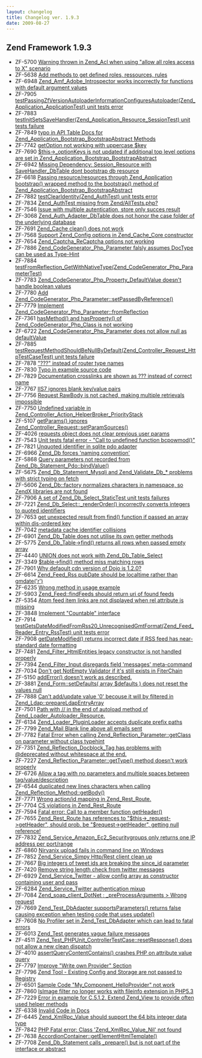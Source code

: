 ```yaml
---
layout: changelog
title: Changelog ver. 1.9.3
date: 2009-08-27
---
```


## Zend Framework 1.9.3

- ZF-5700	[Warning thrown in Zend_Acl when using "allow all roles access to X" scenario](/issue/browse/ZF-5700)
- ZF-5638	[Add methods to get defined roles, ressources, rules](/issue/browse/ZF-5638)
- ZF-6948	[Zend_Amf_Adobe_Introspector  works incorrectly for functions with default argument values](/issue/browse/ZF-6948)
- ZF-7905	[testPassingZfVersionAutoloaderInformationConfiguresAutoloader(Zend_Application_ApplicationTest) unit tests error](/issue/browse/ZF-7905)
- ZF-7883	[testInitSetsSaveHandler(Zend_Application_Resource_SessionTest) unit tests failure](/issue/browse/ZF-7883)
- ZF-7849	[typo in API Table Docs for Zend_Application_Bootstrap_BootstrapAbstract Methods](/issue/browse/ZF-7849)
- ZF-7742	[getOption not working with uppercase $key](/issue/browse/ZF-7742)
- ZF-7690	[$this->_optionKeys is not updated if additional top level options are set in Zend_Application_Bootstrap_BootstrapAbstract](/issue/browse/ZF-7690)
- ZF-6942	[Missing Dependency: Session_Resource with SaveHandler_DbTable dont bootstrap db resource](/issue/browse/ZF-6942)
- ZF-6618	[Passing resource/resources through Zend_Application bootstrap() wrapped method to the bootstrap() method of Zend_Application_Bootstrap_BootstrapAbstract](/issue/browse/ZF-6618)
- ZF-7882	[testClearIdentity(Zend_AuthTest) unit tests error](/issue/browse/ZF-7882)
- ZF-7834	[Zend_AuthTest missing from Zend/AllTests.php?](/issue/browse/ZF-7834)
- ZF-7546	[Issue with multiple autentication, store only succes result](/issue/browse/ZF-7546)
- ZF-3068	[Zend_Auth_Adapter_DbTable does not honor the case folder of the underlying database](/issue/browse/ZF-3068)
- ZF-7691	[Zend_Cache clean() does not work](/issue/browse/ZF-7691)
- ZF-7568	[Support Zend_Config options in Zend_Cache_Core constructor](/issue/browse/ZF-7568)
- ZF-7654	[Zend_Captcha_ReCaptcha options not working](/issue/browse/ZF-7654)
- ZF-7886	[Zend_CodeGenerator_Php_Parameter falsly assumes DocType can be used as Type-Hint](/issue/browse/ZF-7886)
- ZF-7884	[testFromReflection_GetWithNativeType(Zend_CodeGenerator_Php_ParameterTest)](/issue/browse/ZF-7884)
- ZF-7783	[Zend_CodeGenerator_Php_Property_DefaultValue doesn't handle boolean values](/issue/browse/ZF-7783)
- ZF-7780	[Add Zend_CodeGenerator_Php_Parameter::setPassedByReference()](/issue/browse/ZF-7780)
- ZF-7779	[Implement Zend_CodeGenerator_Php_Parameter::fromReflection](/issue/browse/ZF-7779)
- ZF-7361	[hasMethod() and hasProperty() of Zend_CodeGenerator_Php_Class is not working](/issue/browse/ZF-7361)
- ZF-6722	[Zend_CodeGenerator_Php_Parameter does not allow null as defaultValue](/issue/browse/ZF-6722)
- ZF-7885	[testRequestMethodShouldBeNullByDefault(Zend_Controller_Request_HttpTestCaseTest) unit tests failure](/issue/browse/ZF-7885)
- ZF-7878	["???" instead of router type names](/issue/browse/ZF-7878)
- ZF-7830	[Typo in example source code](/issue/browse/ZF-7830)
- ZF-7829	[Documentation crosslinks are shown as ??? instead of correct name](/issue/browse/ZF-7829)
- ZF-7767	[IIS7 ignores blank key/value pairs](/issue/browse/ZF-7767)
- ZF-7756	[Request RawBody is not cached, making multiple retrievals impossible](/issue/browse/ZF-7756)
- ZF-7750	[Undefined variable in Zend_Controller_Action_HelperBroker_PriorityStack](/issue/browse/ZF-7750)
- ZF-5107	[getParams() ignores Zend_Controller_Request::setParamSources()](/issue/browse/ZF-5107)
- ZF-4026	[requests object does not clear previous user params](/issue/browse/ZF-4026)
- ZF-7543	[Unit tests fatal error - "Call to undefined function bcpowmod()"](/issue/browse/ZF-7543)
- ZF-7821	[Unquoted identifier in sqlite pdo adapter](/issue/browse/ZF-7821)
- ZF-6966	[Zend_Db forces 'naming convention'](/issue/browse/ZF-6966)
- ZF-5868	[Query parameters not recorded from Zend_Db_Statement_Pdo::bindValue()](/issue/browse/ZF-5868)
- ZF-5675	[Zend_Db_Statement_Mysqli and Zend_Validate_Db_* problems with strict typing on fetch](/issue/browse/ZF-5675)
- ZF-5606	[Zend_Db::factory normalizes characters in namespace, so ZendX libraries are not found](/issue/browse/ZF-5606)
- ZF-7906	[A set of Zend_Db_Select_StaticTest unit tests failures](/issue/browse/ZF-7906)
- ZF-7221	[Zend_Db_Select::_renderOrder() incorrectly converts integers to quoted identifiers](/issue/browse/ZF-7221)
- ZF-7653	[get unexpected result from find() function if passed an array within dis-ordered key](/issue/browse/ZF-7653)
- ZF-7042	[metadata cache identifier collisions](/issue/browse/ZF-7042)
- ZF-6901	[Zend_Db_Table does not utilise its own getter methods](/issue/browse/ZF-6901)
- ZF-5775	[Zend_Db_Table->find() returns all rows when passed empty array](/issue/browse/ZF-5775)
- ZF-4440	[UNION does not work with Zend_Db_Table_Select](/issue/browse/ZF-4440)
- ZF-3349	[$table->find() method miss matching rows](/issue/browse/ZF-3349)
- ZF-7901	[Why defaoult cdn version of Dojo is 1.2.0?](/issue/browse/ZF-7901)
- ZF-6614	[Zend_Feed_Rss pubDate should be localtime rather than gmdate('r')](/issue/browse/ZF-6614)
- ZF-6235	[Wrong method in usage example](/issue/browse/ZF-6235)
- ZF-5903	[Zend_Feed::findFeeds should return uri of found feeds](/issue/browse/ZF-5903)
- ZF-5354	[Atom feed item links are not displayed when rel attribute is missing](/issue/browse/ZF-5354)
- ZF-3848	[Implement "Countable" interface](/issue/browse/ZF-3848)
- ZF-7914	[testGetsDateModifiedFromRss20_UnrecognisedGmtFormat(Zend_Feed_Reader_Entry_RssTest) unit tests error](/issue/browse/ZF-7914)
- ZF-7908	[getDateModified() returns incorrect date if RSS feed has near-standard date formatting](/issue/browse/ZF-7908)
- ZF-7481	[Zend_Filter_HtmlEntities legacy constructor is not handled properly](/issue/browse/ZF-7481)
- ZF-7394	[Zend_Filter_Input disregards field 'messages' meta-command](/issue/browse/ZF-7394)
- ZF-7034	[Don't get NotEmpty Validator if it's still exists in FiterChain](/issue/browse/ZF-7034)
- ZF-5150	[addError() doesn't work as described.](/issue/browse/ZF-5150)
- ZF-3881	[Zend_Form::setDefaults( array $defaults ) does not  reset the values null](/issue/browse/ZF-3881)
- ZF-7888	[Can't add/update value '0' becouse it will by filtered in Zend_Ldap::prepareLdapEntryArray](/issue/browse/ZF-7888)
- ZF-7501	[Path with // in the end of autoload method of Zend_Loader_Autoloader_Resource.](/issue/browse/ZF-7501)
- ZF-6134	[Zend_Loader_PluginLoader accepts duplicate prefix paths](/issue/browse/ZF-6134)
- ZF-7799	[Zend_Mail Blank line above all emails sent](/issue/browse/ZF-7799)
- ZF-7782	[Fatal Error when calling Zend_Reflection_Parameter::getClass on parameter without class typehint](/issue/browse/ZF-7782)
- ZF-7351	[Zend_Reflection_Docblock_Tag has problems with @deprecated without whitespace at the end.](/issue/browse/ZF-7351)
- ZF-7227	[Zend_Reflection_Parameter::getType() method doesn't work properly](/issue/browse/ZF-7227)
- ZF-6726	[Allow a tag with no parameters and multiple spaces between tag/value/description](/issue/browse/ZF-6726)
- ZF-6544	[duplicated new lines characters when calling Zend_Reflection_Method::getBody()](/issue/browse/ZF-6544)
- ZF-7771	[Wrong action/id mapping in Zend_Rest_Route.](/issue/browse/ZF-7771)
- ZF-7704	[CS violations in Zend_Rest_Route](/issue/browse/ZF-7704)
- ZF-7594	[Fatal error:  Call to a member function getHeader()](/issue/browse/ZF-7594)
- ZF-7655	[Zend_Rest_Route has references to "$this->_request->getHeader", should prob. be "$request->getHeader", getting null reference!](/issue/browse/ZF-7655)
- ZF-7832	[Zend_Service_Amazon_Ec2_Securitygroups only returns one IP address per port/range](/issue/browse/ZF-7832)
- ZF-6860	[Nirvanix upload fails in command line on Windows](/issue/browse/ZF-6860)
- ZF-7852	[Zend_Service_Simpy Http/Rest client clean up](/issue/browse/ZF-7852)
- ZF-7667	[Big integers of tweet ids are breaking the since_id parameter](/issue/browse/ZF-7667)
- ZF-7420	[Remove string length check from twitter messages](/issue/browse/ZF-7420)
- ZF-6929	[Zend_Service_Twitter - allow config array as constructor containing user and pass](/issue/browse/ZF-6929)
- ZF-6284	[Zend_Service_Twitter authentication mixup](/issue/browse/ZF-6284)
- ZF-7084	[Zend_soap_client_DotNet ; _preProcessArguments > Wrong request](/issue/browse/ZF-7084)
- ZF-7669	[Zend_Test_DbAdapter supportsParameters() returns false causing exception when testing code that uses update()](/issue/browse/ZF-7669)
- ZF-7608	[No Profiler set in Zend_Test_DbAdapter which can lead to fatal errors](/issue/browse/ZF-7608)
- ZF-6013	[Zend_Test generates vague failure messages](/issue/browse/ZF-6013)
- ZF-4511	[Zend_Test_PHPUnit_ControllerTestCase::resetResponse() does not allow a new clean dispatch](/issue/browse/ZF-4511)
- ZF-4010	[assertQueryContentContains() crashes PHP on attribute value query](/issue/browse/ZF-4010)
- ZF-7797	[Improve "Write own Provider" Section](/issue/browse/ZF-7797)
- ZF-7796	[Zend Tool - Existing Config and Storage are not passed to Registry](/issue/browse/ZF-7796)
- ZF-6501	[Sample Code "My_Component_HelloProvider" not work](/issue/browse/ZF-6501)
- ZF-7860	[IsImage filter no longer works with fileinfo extension in PHP5.3](/issue/browse/ZF-7860)
- ZF-7229	[Error in example for C.5.1.2. Extend Zend_View to provide often used helper methods](/issue/browse/ZF-7229)
- ZF-6338	[Invalid Code in Docs](/issue/browse/ZF-6338)
- ZF-6445	[Zend_XmlRpc_Value should support the 64 bits integer data type](/issue/browse/ZF-6445)
- ZF-7842	[PHP Fatal error:  Class 'Zend_XmlRpc_Value_Nil' not found](/issue/browse/ZF-7842)
- ZF-7638	[AccordionContainer::getElementHtmlTemplate()](/issue/browse/ZF-7638)
- ZF-7708	[Zend_Db_Statement calls _prepare() but is not part of the interface or abstract](/issue/browse/ZF-7708)
